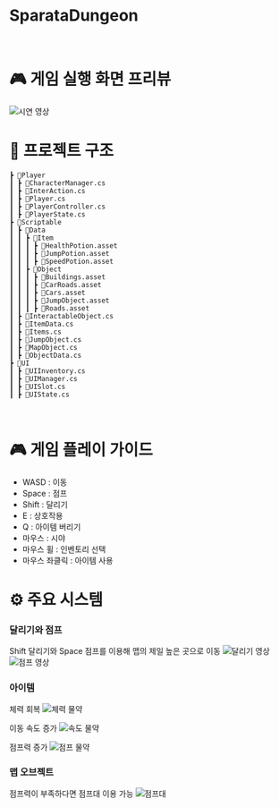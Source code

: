 # SparataDungeon

<br>

# 🎮 게임 실행 화면 프리뷰
![시연 영상](https://github.com/user-attachments/assets/71cdf7d8-31b0-4f8a-9c29-b6c92d9e1aed)


# 📂 프로젝트 구조
```Scripts
┣ 📂Player
┃ ┣ 📜CharacterManager.cs
┃ ┣ 📜InterAction.cs
┃ ┣ 📜Player.cs
┃ ┣ 📜PlayerController.cs
┃ ┣ 📜PlayerState.cs
┣ 📂Scriptable
┃ ┣ 📂Data
┃ ┃ ┣ 📂Item
┃ ┃ ┃ ┣ 📜HealthPotion.asset
┃ ┃ ┃ ┣ 📜JumpPotion.asset
┃ ┃ ┃ ┣ 📜SpeedPotion.asset
┃ ┃ ┣ 📂Object
┃ ┃ ┃ ┣ 📜Buildings.asset
┃ ┃ ┃ ┣ 📜CarRoads.asset
┃ ┃ ┃ ┣ 📜Cars.asset
┃ ┃ ┃ ┣ 📜JumpObject.asset
┃ ┃ ┃ ┣ 📜Roads.asset
┃ ┣ 📜InteractableObject.cs
┃ ┣ 📜ItemData.cs
┃ ┣ 📜Items.cs
┃ ┣ 📜JumpObject.cs
┃ ┣ 📜MapObject.cs
┃ ┣ 📜ObjectData.cs
┣ 📂UI
┃ ┣ 📜UIInventory.cs
┃ ┣ 📜UIManager.cs
┃ ┣ 📜UISlot.cs
┃ ┣ 📜UIState.cs
```

<br>

# 🎮 게임 플레이 가이드
- WASD : 이동
- Space : 점프
- Shift : 달리기
- E : 상호작용
- Q : 아이템 버리기
- 마우스 : 시야 
- 마우스 휠 : 인벤토리 선택 
- 마우스 좌클릭 : 아이템 사용 

# ⚙ 주요 시스템
### 달리기와 점프

Shift 달리기와 Space 점프를 이용해 맵의 제일 높은 곳으로 이동 
![달리기 영상](https://github.com/user-attachments/assets/a97a044e-c989-45c0-91db-a7f6bb55d494)
![점프 영상](https://github.com/user-attachments/assets/0cd00f5f-c73a-4dc2-bdfc-259dbd9beddd)


### 아이템 
체력 회복 
![체력 물약](https://github.com/user-attachments/assets/f8ed8f7d-bb94-4595-b67d-2e04b5e51aa0)

이동 속도 증가 
![속도 물약](https://github.com/user-attachments/assets/6b589c0e-891e-4c99-8cc9-3e9a899a3a3f)

점프력 증가 
![점프 물약](https://github.com/user-attachments/assets/782be890-0a6c-4e5a-b1e0-d4afd888b864)


### 맵 오브젝트 
점프력이 부족하다면 점프대 이용 가능 
![점프대](https://github.com/user-attachments/assets/6b5d6ed7-3b4a-4a9d-a23a-58d2b378d407)




